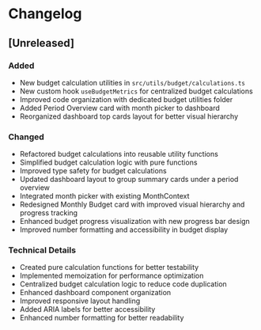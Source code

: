 # Changelog

## [Unreleased]

### Added
- New budget calculation utilities in `src/utils/budget/calculations.ts`
- New custom hook `useBudgetMetrics` for centralized budget calculations
- Improved code organization with dedicated budget utilities folder
- Added Period Overview card with month picker to dashboard
- Reorganized dashboard top cards layout for better visual hierarchy

### Changed
- Refactored budget calculations into reusable utility functions
- Simplified budget calculation logic with pure functions
- Improved type safety for budget calculations
- Updated dashboard layout to group summary cards under a period overview
- Integrated month picker with existing MonthContext
- Redesigned Monthly Budget card with improved visual hierarchy and progress tracking
- Enhanced budget progress visualization with new progress bar design
- Improved number formatting and accessibility in budget display

### Technical Details
- Created pure calculation functions for better testability
- Implemented memoization for performance optimization
- Centralized budget calculation logic to reduce code duplication
- Enhanced dashboard component organization
- Improved responsive layout handling
- Added ARIA labels for better accessibility
- Enhanced number formatting for better readability
